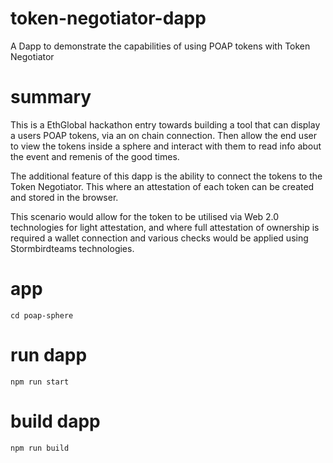 # token-negotiator-dapp
A Dapp to demonstrate the capabilities of using POAP tokens with Token Negotiator

# summary

This is a EthGlobal hackathon entry towards building a tool that can display a users POAP tokens, via an on chain connection.
Then allow the end user to view the tokens inside a sphere and interact with them to read info about the event and remenis of the good times.

The additional feature of this dapp is the ability to connect the tokens to the Token Negotiator. This where an attestation of each token can be created and stored in the browser. 

This scenario would allow for the token to be utilised via Web 2.0 technologies for light attestation, and where full attestation of ownership is required a wallet connection and various checks would be applied using Stormbirdteams technologies. 

# app

`cd poap-sphere`

# run dapp

`npm run start`

# build dapp

`npm run build`